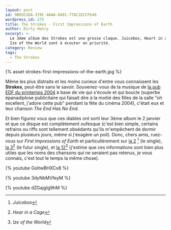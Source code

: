 ```yaml
---
layout: post
id: 9B6921DA-370C-4AAA-8401-77AC1ECCFE40
wordpress_id: 275
title: The Strokes - First Impressions of Earth
author: Dirty Henry
excerpt: >-
  Le 3ème album des Strokes est une grosse claque. Juicebox, Heart in a Cage et
  Ize of the World sont à écouter en priorité.
category: Review
tags:
  - The Strokes
---
```


{% asset strokes-first-impressions-of-the-earth.jpg %}

Même les plus distraits et les moins curieux d'entre vous connaissent les
**Strokes**, peut-être sans le savoir. Souvenez-vous de la musique de [la pub
EDF du printemps 2004][4] à base de vie qui s'écoule et qui boucle (superbe
épanadiplose publicitaire qui faisait dire à la moitié des filles de la salle
"oh excellent, j'adore cette pub" pendant la fête du cinéma 2004), c'était eux
et leur chanson _The End Has No End_.

Et bien figurez vous que ces diables ont sorti leur 3ème album le 2 janvier et
que ce disque est complètement oufesque (c'est bien simple, certains refrains ou
riffs sont tellement obsédants qu'ils m'empêchent de dormir depuis plusieurs
jours, même si j'exagère un poil). Donc, chers amis, ruez-vous sur _First
Impressions of Earth_ et particulièrement sur [la 2][1] [^1] (le single), [la
3][2][^2] (le futur single), et [la 12][3][^3] (j'estime que ces informations
sont bien plus utiles que les noms des chansons qui ne seraient pas retenus, je
vous connais, c'est tout le temps la même chose).

{% youtube GoltwBHXCx8 %}

{% youtube 3dyNbMVfeyM %}

{% youtube dZGajgIg9hM %}

[^1]: _Juicebox_
[^2]: _Hear in a Cage_
[^3]: _Ize of the World_

[1]: https://song.link/fr/i/436351361 "Juicebox, The Strokes"
[2]: https://song.link/fr/i/436351363 "Heart In a Cage, The Strokes"
[3]: https://song.link/fr/i/436351374 "Ize of the World, The Strokes"
[4]: https://youtu.be/pIfyuDTWv64 "Pub EDF 2004 avec The End Has No End"
